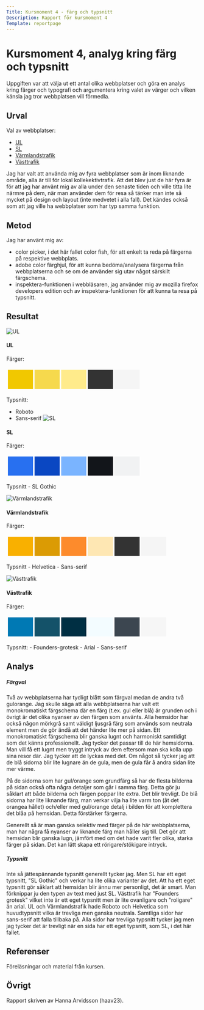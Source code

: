```yaml
---
Title: Kursmoment 4 - färg och typsnitt
Description: Rapport för kursmoment 4
Template: reportpage
---
```


Kursmoment 4, analyg kring färg och typsnitt
===============


Uppgiften var att välja ut ett antal olika webbplatser och göra en analys kring färger och typografi och argumentera kring valet av värger och vilken känsla jag tror webbplatsen vill förmedla.


Urval
-----------------------


Val av webbplatser:
* [UL](https://ul.se)
* [SL](https://sl.se)
* [Värmlandstrafik](https://varmlandstrafik.se)
* [Västtrafik](https://vasttrafik.se)

Jag har valt att använda mig av fyra webbplatser som är inom liknande område, alla är till för lokal kollekektivtrafik. Att det blev just de här fyra är för att jag har använt mig av alla under den senaste tiden och ville titta lite närmre på dem, när man använder dem för resa så tänker man inte så mycket på design och layout (inte medvetet i alla fall). Det kändes också som att jag ville ha webbplatser som har typ samma funktion.

Metod
-----------------------

Jag har använt mig av:
- color picker, i det här fallet color fish, för att enkelt ta reda på färgerna på respektive webbplats. 
- adobe color färghjul, för att kunna bedöma/analysera färgerna från webbplatserna och se om de använder sig utav något särskilt färgschema. 
- inspektera-funktionen i webbläsaren, jag använder mig av mozilla firefox developers edition och av inspektera-funktionen för att kunna ta resa på typsnitt.

Resultat
-----------------------

![UL](%assets_url%/img/UL1.png)
#### UL
Färger:
<table style="border-spacing: 4px; border-collapse: separate">
<tr>
<td style="height: 50px; width: 50px; background-color: #f1c800">
<td style="height: 50px; width: 50px; background-color: #f6d94d">
<td style="height: 50px; width: 50px; background-color: #ffeb8b">
<td style="height: 50px; width: 50px; background-color: #333333">
<td style="height: 50px; width: 50px; background-color: #f5f5f5">
</tr>
</table>


Typsnitt:
- Roboto
- Sans-serif
![SL](%assets_url%/img/SL1.png)
#### SL
Färger:
<table style="border-spacing: 4px; border-collapse: separate">
<tr>
<td style="height: 50px; width: 50px; background-color: #2870f0">
<td style="height: 50px; width: 50px; background-color: #0a47c2">
<td style="height: 50px; width: 50px; background-color: #7ab4ff">
<td style="height: 50px; width: 50px; background-color: #12151a">
<td style="height: 50px; width: 50px; background-color: #f1f2f3">
</tr>
</table>
Typsnitt
- SL Gothic

![Värmlandstrafik](%assets_url%/img/Varmlandstrafik1.png)
#### Värmlandstrafik
Färger:
<table style="border-spacing: 4px; border-collapse: separate">
<tr>
<td style="height: 50px; width: 50px; background-color: #f9b000">
<td style="height: 50px; width: 50px; background-color: #db9b04">
<td style="height: 50px; width: 50px; background-color: #fd8b2c">
<td style="height: 50px; width: 50px; background-color: #fee7b3">
<td style="height: 50px; width: 50px; background-color: #333333">
<td style="height: 50px; width: 50px; background-color: #f5f5f5">
</tr>
</table>
Typsnitt
- Helvetica
- Sans-serif


![Västtrafik](%assets_url%/img/vasttrafik1.png)
#### Västtrafik
Färger:
<table style="border-spacing: 4px; border-collapse: separate">
<tr>
<td style="height: 50px; width: 50px; background-color: #0079b4">
<td style="height: 50px; width: 50px; background-color: #145269">
<td style="height: 50px; width: 50px; background-color: #002f43">
<td style="height: 50px; width: 50px; background-color: #f3fcff">
<td style="height: 50px; width: 50px; background-color: #3c4650">
<td style="height: 50px; width: 50px; background-color: #f6f6f6">
</tr>
</table>
Typsnitt:
- Founders-grotesk
- Arial
- Sans-serif

Analys
-----------------------
##### Färgval
Två av webbplatserna har tydligt blått som färgval medan de andra två gulorange. Jag skulle säga att alla webbplatserna har valt ett monokromatiskt färgschema där en färg (t.ex. gul eller blå) är grunden och i övrigt är det olika nyanser av den färgen som använts. Alla hemsidor har också någon mörkgrå samt väldigt ljusgrå färg som används som neutrala element men de gör ändå att det händer lite mer på sidan. Ett monokromatiskt färgschema blir ganska lugnt och harmoniskt samtidigt som det känns professionellt. Jag tycker det passar till de här hemsidorna. Man vill få ett lugnt men tryggt intryck av dem eftersom man ska kolla upp sina resor där. Jag tycker att de lyckas med det. Om något så tycker jag att de blå sidorna blir lite lugnare än de gula, men de gula får å andra sidan lite mer värme. 

På de sidorna som har gul/orange som grundfärg så har de flesta bilderna på sidan också ofta några detaljer som går i samma färg. Detta gör ju såklart att både bilderna och färgen poppar lite extra. Det blir trevligt. De blå sidorna har lite liknande färg, man verkar vilja ha lite varm ton (åt det orangea hållet) och/eller med gul/orange detalj i bilden för att komplettera det blåa på hemsidan. Detta förstärker färgerna.

Generellt så är man ganska selektiv med färger på de här webbplatserna, man har några få nyanser av liknande färg man håller sig till. Det gör att hemsidan blir ganska lugn, jämfört med om det hade varit fler olika, starka färger på sidan. Det kan lätt skapa ett rörigare/stökigare intryck.

##### Typsnitt
Inte så jättespännande typsnitt generellt tycker jag. Men SL har ett eget typsnitt, "SL Gothic" och verkar ha lite olika varianter av det. Att ha ett eget typsnitt gör såklart att hemsidan blir ännu mer personligt, det är smart. Man förknippar ju den typen av text med just SL. Västtrafik har "Founders grotesk" vilket inte är ett eget typsnitt men är lite ovanligare och "roligare" än arial. UL och Värmlandstrafik hade Roboto och Helvetica som huvudtypsnitt vilka är trevliga men ganska neutrala. Samtliga sidor har sans-serif att falla tillbaka på. Alla sidor har trevliga typsnitt tycker jag men jag tycker det är trevligt när en sida har ett eget typsnitt, som SL, i det här fallet. 

Referenser
-----------------------

Föreläsningar och material från kursen.

Övrigt
-----------------------

Rapport skriven av Hanna Arvidsson (haav23).
